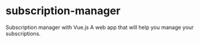 # subscription-manager
Subscription manager with Vue.js
A web app that will help you manage your subscriptions.
